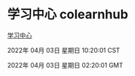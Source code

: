 # 学习中心 colearnhub
[学习中心](http://59.174.25.134:56308/colearnhub/)

2022年 04月 03日 星期日 10:20:01 CST

2022年 04月 03日 星期日 02:20:01 GMT

